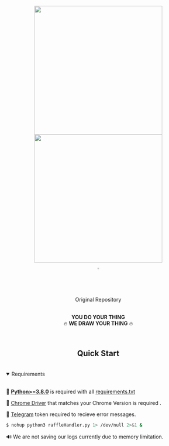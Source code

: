 <div align="center">
<p>
   <img width="350" height="350" src="https://user-images.githubusercontent.com/72462227/147869638-76b74734-57be-43dd-8c3b-79be67abf199.png"></a>
   <img width="350" height="350" src="https://user-images.githubusercontent.com/72462227/147869753-c216bd9b-3913-4810-9846-dd1e5464a2d1.png"></a>
</p>


<div align="center">


   <a href="https://github.com/uracali/serverless_raffle_automation">
   <img src="https://github.com/ultralytics/yolov5/releases/download/v1.0/logo-social-github.png" width="2%"/>
   </a>
</br>
Original Repository   
</div>

</br>
<p>
<b>YOU DO YOUR THING</b></br> 🔥
<b>WE DRAW YOUR THING</b> 🔥
</p>

</div>
<br>



## <div align="center">Quick Start </div>


</br>

<details open>
<summary>Requirements</summary>
</br>


📌 [**Python>=3.8.0**](https://www.python.org/) is required with all 
[requirements.txt](https://github.com/uracali/serverless_raffle_automation/blob/main/requirements.txt) 

📌 [Chrome Driver](https://chromedriver.chromium.org/downloads) that matches your Chrome Version is required .

📌 [Telegram](https://core.telegram.org/) token required to recieve error messages.

```bash
$ nohup python3 raffleHandler.py 1> /dev/null 2>&1 &

```

🔊 We are not saving our logs currently due to memory limitation. 




</details>

